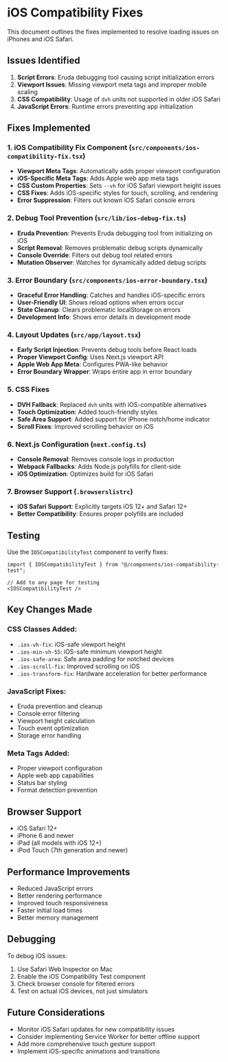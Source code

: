 # iOS Compatibility Fixes

This document outlines the fixes implemented to resolve loading issues on iPhones and iOS Safari.

## Issues Identified

1. **Script Errors**: Eruda debugging tool causing script initialization errors
2. **Viewport Issues**: Missing viewport meta tags and improper mobile scaling
3. **CSS Compatibility**: Usage of `dvh` units not supported in older iOS Safari
4. **JavaScript Errors**: Runtime errors preventing app initialization

## Fixes Implemented

### 1. iOS Compatibility Fix Component (`src/components/ios-compatibility-fix.tsx`)

- **Viewport Meta Tags**: Automatically adds proper viewport configuration
- **iOS-Specific Meta Tags**: Adds Apple web app meta tags
- **CSS Custom Properties**: Sets `--vh` for iOS Safari viewport height issues
- **CSS Fixes**: Adds iOS-specific styles for touch, scrolling, and rendering
- **Error Suppression**: Filters out known iOS Safari console errors

### 2. Debug Tool Prevention (`src/lib/ios-debug-fix.ts`)

- **Eruda Prevention**: Prevents Eruda debugging tool from initializing on iOS
- **Script Removal**: Removes problematic debug scripts dynamically
- **Console Override**: Filters out debug tool related errors
- **Mutation Observer**: Watches for dynamically added debug scripts

### 3. Error Boundary (`src/components/ios-error-boundary.tsx`)

- **Graceful Error Handling**: Catches and handles iOS-specific errors
- **User-Friendly UI**: Shows reload options when errors occur
- **State Cleanup**: Clears problematic localStorage on errors
- **Development Info**: Shows error details in development mode

### 4. Layout Updates (`src/app/layout.tsx`)

- **Early Script Injection**: Prevents debug tools before React loads
- **Proper Viewport Config**: Uses Next.js viewport API
- **Apple Web App Meta**: Configures PWA-like behavior
- **Error Boundary Wrapper**: Wraps entire app in error boundary

### 5. CSS Fixes

- **DVH Fallback**: Replaced `dvh` units with iOS-compatible alternatives
- **Touch Optimization**: Added touch-friendly styles
- **Safe Area Support**: Added support for iPhone notch/home indicator
- **Scroll Fixes**: Improved scrolling behavior on iOS

### 6. Next.js Configuration (`next.config.ts`)

- **Console Removal**: Removes console logs in production
- **Webpack Fallbacks**: Adds Node.js polyfills for client-side
- **iOS Optimization**: Optimizes build for iOS Safari

### 7. Browser Support (`.browserslistrc`)

- **iOS Safari Support**: Explicitly targets iOS 12+ and Safari 12+
- **Better Compatibility**: Ensures proper polyfills are included

## Testing

Use the `IOSCompatibilityTest` component to verify fixes:

```tsx
import { IOSCompatibilityTest } from "@/components/ios-compatibility-test";

// Add to any page for testing
<IOSCompatibilityTest />
```

## Key Changes Made

### CSS Classes Added:
- `.ios-vh-fix`: iOS-safe viewport height
- `.ios-min-vh-55`: iOS-safe minimum viewport height
- `.ios-safe-area`: Safe area padding for notched devices
- `.ios-scroll-fix`: Improved scrolling on iOS
- `.ios-transform-fix`: Hardware acceleration for better performance

### JavaScript Fixes:
- Eruda prevention and cleanup
- Console error filtering
- Viewport height calculation
- Touch event optimization
- Storage error handling

### Meta Tags Added:
- Proper viewport configuration
- Apple web app capabilities
- Status bar styling
- Format detection prevention

## Browser Support

- iOS Safari 12+
- iPhone 6 and newer
- iPad (all models with iOS 12+)
- iPod Touch (7th generation and newer)

## Performance Improvements

- Reduced JavaScript errors
- Better rendering performance
- Improved touch responsiveness
- Faster initial load times
- Better memory management

## Debugging

To debug iOS issues:

1. Use Safari Web Inspector on Mac
2. Enable the iOS Compatibility Test component
3. Check browser console for filtered errors
4. Test on actual iOS devices, not just simulators

## Future Considerations

- Monitor iOS Safari updates for new compatibility issues
- Consider implementing Service Worker for better offline support
- Add more comprehensive touch gesture support
- Implement iOS-specific animations and transitions